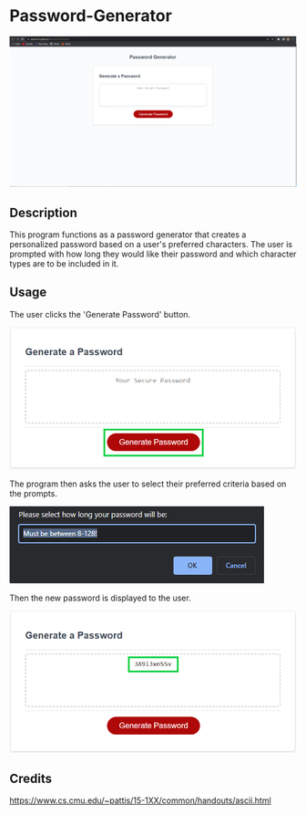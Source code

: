 # Password-Generator

![Full Page Demo](./demo-images/deployed-app.PNG)

## Description
This program functions as a password generator that creates a personalized password based on a user's preferred characters.
The user is prompted with how long they would like their password and which character types are to be included in it.

## Usage
The user clicks the 'Generate Password' button.

![Demo Image of Generate Password button](./demo-images/demo-img-1.png)

The program then asks the user to select their preferred criteria based on the prompts.

![Demo Image of Prompt](./demo-images/demo-img-2.PNG)

Then the new password is displayed to the user.

![Demo Image of Password](./demo-images/demo-img-3.png)

## Credits

https://www.cs.cmu.edu/~pattis/15-1XX/common/handouts/ascii.html